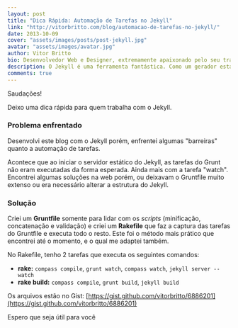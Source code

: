 ```yaml
---
layout: post
title: "Dica Rápida: Automação de Tarefas no Jekyll"
link: "http://vitorbritto.com/blog/automacao-de-tarefas-no-jekyll/"
date: 2013-10-09
cover: "assets/images/posts/post-jekyll.jpg"
avatar: "assets/images/avatar.jpg"
author: Vitor Britto
bio: Desenvolvedor Web e Designer, extremamente apaixonado pelo seu trabalho. Descobriu o mundo dos códigos há quase duas decádas e mantém a mesma paixão desde o primeiro dia dessa descoberta. Trabalha como freelancer full time há quase 4 anos desenvolvendo projetos voltados para a web. Também direciona boa parte do seu tempo para pesquisas, projetos colaborativos, desenvolvimento de projetos pessoais e escrever os artigos aqui publicados.
description: O Jekyll é uma ferramenta fantástica. Como um gerador estático, ele possibilita a criação de um projeto web de forma ágil e bem prática. Porém, nem tudo pode sair como o planejado. É nessas horas que devemos utilizar as soluções mais acessíveis, adequadas e pertinentes para o projeto. Confira a minha dica sobre a automação de tarefas com Jekyll, neste artigo.
comments: true
---
```


Saudações!

Deixo uma dica rápida para quem trabalha com o Jekyll.

### Problema enfrentado
Desenvolvi este blog com o Jekyll porém, enfrentei algumas "barreiras" quanto a automação de tarefas.

Acontece que ao iniciar o servidor estático do Jekyll, as tarefas do Grunt não eram executadas da forma esperada. Ainda mais com a tarefa "watch". Encontrei algumas soluções na web porém, ou deixavam o Gruntfile muito extenso ou era necessário alterar a estrutura do Jekyll.

### Solução
Criei um **Gruntfile** somente para lidar com os *scripts* (minificação, concatenação e validação) e criei um **Rakefile** que faz a captura das tarefas do Gruntfile e executa todo o resto. Este foi o método mais prático que encontrei até o momento, e o qual me adaptei também.

No Rakefile, tenho 2 tarefas que executa os seguintes comandos:

* **rake:** `compass compile`, `grunt watch`, `compass watch`, `jekyll server --watch`
* **rake build:** `compass compile`, `grunt build`, `jekyll build`

Os arquivos estão no Gist: [https://gist.github.com/vitorbritto/6886201](https://gist.github.com/vitorbritto/6886201)

Espero que seja útil para você